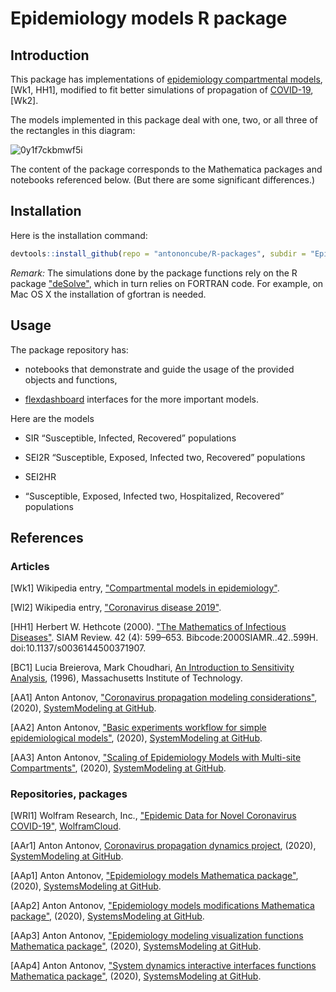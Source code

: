 # Epidemiology models R package

## Introduction

This package has implementations of [epidemiology compartmental models](https://en.wikipedia.org/wiki/Compartmental_models_in_epidemiology), [Wk1, HH1], 
modified to fit better simulations of propagation of [COVID-19](https://en.wikipedia.org/wiki/Coronavirus_disease_2019), [Wk2]. 

The models implemented in this package deal with one, two, or all three of the rectangles in this diagram:

![0y1f7ckbmwf5i](https://github.com/antononcube/SystemModeling/raw/master/Projects/Coronavirus-propagation-dynamics/Diagrams/Coronavirus-propagation-simple-dynamics.jpeg)

The content of the package corresponds to the Mathematica packages and notebooks referenced below. 
(But there are some significant differences.)

## Installation

Here is the installation command:
```r
devtools::install_github(repo = "antononcube/R-packages", subdir = "EpidemiologyModels")
```

*Remark:* The simulations done by the package functions rely on the R package 
["deSolve"](https://cran.r-project.org/web/packages/deSolve/index.html),
which in turn relies on FORTRAN code. For example, on Mac OS X the installation of gfortran is needed.

## Usage

The package repository has:

  - notebooks that demonstrate and guide the usage of the provided objects and functions,

  - [flexdashboard](https://rmarkdown.rstudio.com/flexdashboard/index.html) interfaces for the more important models. 

Here are the models 

  - SIR 
    “Susceptible, Infected, Recovered” populations

  - SEI2R 
    “Susceptible, Exposed, Infected two, Recovered” populations

  - SEI2HR
  - “Susceptible, Exposed, Infected two, Hospitalized, Recovered” populations


## References

### Articles

[Wk1] Wikipedia entry, ["Compartmental models in epidemiology"](https://en.wikipedia.org/wiki/Compartmental_models_in_epidemiology).

[Wl2] Wikipedia entry, ["Coronavirus disease 2019"](https://en.wikipedia.org/wiki/Coronavirus_disease_2019).

[HH1] Herbert W. Hethcote (2000). ["The Mathematics of Infectious Diseases"](http://leonidzhukov.net/hse/2014/socialnetworks/papers/2000SiamRev.pdf). SIAM Review. 42 (4): 599–653. Bibcode:2000SIAMR..42..599H. doi:10.1137/s0036144500371907.

[BC1] Lucia Breierova,  Mark Choudhari,  [An Introduction to Sensitivity Analysis](https://ocw.mit.edu/courses/sloan-school-of-management/15-988-system-dynamics-self-study-fall-1998-spring-1999/readings/sensitivityanalysis.pdf), (1996), Massachusetts Institute of Technology.

[AA1] Anton Antonov, ["Coronavirus propagation modeling considerations"](https://github.com/antononcube/SystemModeling/blob/master/Projects/Coronavirus-propagation-dynamics/Documents/Coronavirus-propagation-modeling-considerations.md), (2020), [SystemModeling at GitHub](https://github.com/antononcube/SystemModeling).

[AA2] Anton Antonov, ["Basic experiments workflow for simple epidemiological models"](https://github.com/antononcube/SystemModeling/blob/master/Projects/Coronavirus-propagation-dynamics/Documents/Basic-experiments-workflow-for-simple-epidemiological-models.md), (2020), [SystemModeling at GitHub](https://github.com/antononcube/SystemModeling).

[AA3] Anton Antonov, ["Scaling of Epidemiology Models with Multi-site Compartments"](https://github.com/antononcube/SystemModeling/blob/master/Projects/Coronavirus-propagation-dynamics/Documents/Scaling-of-epidemiology-models-with-multi-site-compartments.md), (2020), [SystemModeling at GitHub](https://github.com/antononcube/SystemModeling).

### Repositories, packages

[WRI1] Wolfram Research, Inc., ["Epidemic Data for Novel Coronavirus COVID-19"](https://www.wolframcloud.com/obj/resourcesystem/published/DataRepository/resources/Epidemic-Data-for-Novel-Coronavirus-COVID-19), [WolframCloud](https://www.wolframcloud.com).

[AAr1] Anton Antonov, [Coronavirus propagation dynamics project](https://github.com/antononcube/SystemModeling/tree/master/Projects/Coronavirus-propagation-dynamics), (2020), [SystemModeling at GitHub](https://github.com/antononcube/SystemModeling).

[AAp1] Anton Antonov, ["Epidemiology models Mathematica package"](https://github.com/antononcube/SystemModeling/blob/master/Projects/Coronavirus-propagation-dynamics/WL/EpidemiologyModels.m), (2020), [SystemsModeling at GitHub](https://github.com/antononcube/SystemModeling).

[AAp2] Anton Antonov, ["Epidemiology models modifications Mathematica package"](https://github.com/antononcube/SystemModeling/blob/master/Projects/Coronavirus-propagation-dynamics/WL/EpidemiologyModelModifications.m), (2020), [SystemsModeling at GitHub](https://github.com/antononcube/SystemModeling).

[AAp3] Anton Antonov, ["Epidemiology modeling visualization functions Mathematica package"](https://github.com/antononcube/SystemModeling/blob/master/Projects/Coronavirus-propagation-dynamics/WL/EpidemiologyModelingVisualizationFunctions.m), (2020), [SystemsModeling at GitHub](https://github.com/antononcube/SystemModeling).

[AAp4] Anton Antonov, ["System dynamics interactive interfaces functions Mathematica package"](https://github.com/antononcube/SystemModeling/blob/master/WL/SystemDynamicsInteractiveInterfacesFunctions.m), (2020), [SystemsModeling at GitHub](https://github.com/antononcube/SystemModeling).


